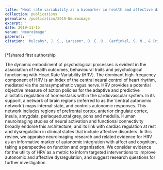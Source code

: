 ```yaml
---
title: "Heat rate variability as a biomarker in health and affective disorders: A perspective on neuroimaging studies"
collection: publications
permalink: /publication/2019-Neuroimage
excerpt: ''
date: 2019-11-15
venue: 'Neuroimage'
paperurl: ''
citation: 'Mulcahy*, J. S., Larsson*, D. E. O., Garfinkel, S. N., & Critchley, H. D. (2019). &quot;Heat rate variability as a biomarker in health and affective disorders: A perspective on neuroimaging studies.&quot; <i>Neuroimage</i>. 202.'
---
```


[*]shared first authorship

The dynamic embodiment of psychological processes is evident in the association of health outcomes, behavioural traits and psychological functioning with Heart Rate Variability (HRV). The dominant high-frequency component of HRV is an index of the central neural control of heart rhythm, mediated via the parasympathetic vagus nerve. HRV provides a potential objective measure of action policies for the adaptive and predictive allostatic regulation of homeostasis within the cardiovascular system. In its support, a network of brain regions (referred to as the ‘central autonomic network’) maps internal state, and controls autonomic responses. This network includes regions of prefrontal cortex, anterior cingulate cortex, insula, amygdala, periaqueductal grey, pons and medulla. Human neuroimaging studies of neural activation and functional connectivity broadly endorse this architecture, and its link with cardiac regulation at rest and dysregulation in clinical states that include affective disorders. In this review, we appraise neuroimaging research and related evidence for HRV as an informative marker of autonomic integration with affect and cognition, taking a perspective on function and organisation. We consider evidence for the utility of HRV as a metric to inform targeted interventions to improve autonomic and affective dysregulation, and suggest research questions for further investigation.